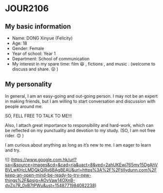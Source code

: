 # JOUR2106

## My basic information

* Name: DONG Xinyue (Felicity)
* Age: 18
* Gender: Female
* Year of school: Year 1
* Department: School of communication
* My interest in my spare time: film :satisfied: , fictions , and music . (welcome to discuss and share. :stuck_out_tongue_winking_eye: ) 

## My personality 

In general, I am an easy-going and out-going person. I may not be an expert in making friends, but I am willing to start conversation and discussion with people around me. 

SO, FELL FREE TO TALK TO ME!!!

Also, I attach great importance to responsibility and hard-work, which can be reflected on my punctuality and devotion to my study. (SO, I am not free rider. :blush: ) 

I am curious about anything as long as it’s new to me. I am eager to learn and try. 

![] 
(https://www.google.com.hk/url?sa=i&source=images&cd=&cad=rja&uact=8&ved=2ahUKEwj765my15DgAhVBVLwKHcLMDQkQjRx6BAgBEAU&url=https%3A%2F%2Ftillydunn.com%2Fkeep-an-open-mind-be-ready-to-try-new-things%2F&psig=AOvVaw14OXnB-dvZo7R_0xB7tPWu&ust=1548771984082238)
